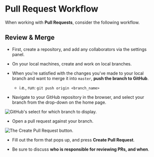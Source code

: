 # Pull Request Workflow

When working with **Pull Requests**, consider the following workflow.

## Review & Merge

* First, create a repository, and add any collaborators via the settings panel.

* On your local machines, create and work on local branches.

* When you're satisfied with the changes you've made to your local branch and want to merge it into `master`, **push the branch to GitHub**.

  * i.e., run: `git push origin <branch_name>`

* Navigate to your GitHub repository in the browser, and select your branch from the drop-down on the home page.

![GitHub's select for which branch to display.](../Images/branch-select.png)

* Open a pull request against your branch.

![The Create Pull Request button.](../Images/create-pr.png)

* Fill out the form that pops up, and press **Create Pull Request**.

* Be sure to discuss **who is responsible for reviewing PRs, and when**.